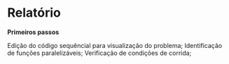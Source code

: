 # Relatório

**Primeiros passos**

Edição do código sequêncial para visualização do problema;
Identificação de funções paralelizáveis;
Verificação de condições de corrida;